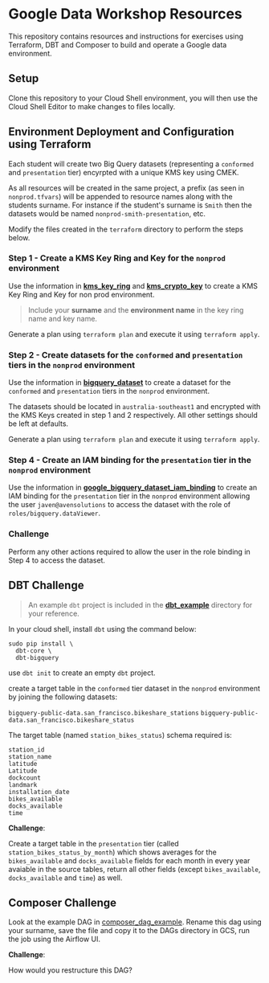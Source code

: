 # Google Data Workshop Resources

This repository contains resources and instructions for exercises using Terraform, DBT and Composer to build and operate a Google data environment.    

## Setup

Clone this repository to your Cloud Shell environment, you will then use the Cloud Shell Editor to make changes to files locally.  

## Environment Deployment and Configuration using Terraform

Each student will create two Big Query datasets (representing a `conformed` and `presentation` tier) encyrpted with a unique KMS key using CMEK.

As all resources will be created in the same project, a prefix (as seen in `nonprod.tfvars`) will be appended to resource names along with the students surname.  For instance if the student's surname is `Smith` then the datasets would be named `nonprod-smith-presentation`, etc.  

Modify the files created in the `terraform` directory to perform the steps below.  

### Step 1 - Create a KMS Key Ring and Key for the `nonprod` environment

Use the information in [__kms_key_ring__](https://registry.terraform.io/providers/hashicorp/google/latest/docs/resources/kms_key_ring) and [__kms_crypto_key__](https://registry.terraform.io/providers/hashicorp/google/latest/docs/data-sources/kms_crypto_key) to create a KMS Key Ring and Key for non prod environment.  

> Include your __surname__ and the __environment name__ in the key ring name and key name.

Generate a plan using `terraform plan` and execute it using `terraform apply`.  

### Step 2 - Create datasets for the `conformed` and `presentation` tiers in the `nonprod` environment

Use the information in [__bigquery_dataset__](https://registry.terraform.io/providers/hashicorp/google/latest/docs/resources/bigquery_dataset) to create a dataset for the `conformed` and `presentation` tiers in the `nonprod` environment.  

The datasets should be located in `australia-southeast1` and encrypted with the KMS Keys created in step 1 and 2 respectively.  All other settings should be left at defaults.  

Generate a plan using `terraform plan` and execute it using `terraform apply`.  

### Step 4 - Create an IAM binding for the `presentation` tier in the `nonprod` environment

Use the information in [__google_bigquery_dataset_iam_binding__](https://registry.terraform.io/providers/hashicorp/google/latest/docs/resources/bigquery_dataset_iam#google_bigquery_dataset_iam_binding) to create an IAM binding for the `presentation` tier in the `nonprod` environment allowing the user `javen@avensolutions` to access the dataset with the role of `roles/bigquery.dataViewer`.  

### Challenge

Perform any other actions required to allow the user in the role binding in Step 4 to access the dataset. 

## DBT Challenge

> An example `dbt` project is included in the [__dbt_example__](https://github.com/avensolutions/google-data-workshop/tree/main/dbt_example) directory for your reference.   

In your cloud shell, install `dbt` using the command below:  

```
sudo pip install \
  dbt-core \
  dbt-bigquery
```

use `dbt init` to create an empty `dbt` project.  

create a target table in the `conformed` tier dataset in the `nonprod` environment by joining the following datasets:  

`bigquery-public-data.san_francisco.bikeshare_stations`
`bigquery-public-data.san_francisco.bikeshare_status`

The target table (named `station_bikes_status`) schema required is:  

```	
station_id
station_name	
latitude
Latitude
dockcount
landmark
installation_date
bikes_available
docks_available
time
```

__Challenge__:

Create a target table in the `presentation` tier (called `station_bikes_status_by_month`) which shows averages for the `bikes_available` and `docks_available` fields for each month in every year avaiable in the source tables, return all other fields (except `bikes_available`, `docks_available` and `time`) as well.  

## Composer Challenge

Look at the example DAG in [composer_dag_example](https://github.com/avensolutions/google-data-workshop/tree/main/composer_dag_example).  Rename this dag using your surname, save the file and copy it to the DAGs directory in GCS, run the job using the Airflow UI.  

__Challenge__:

How would you restructure this DAG?  